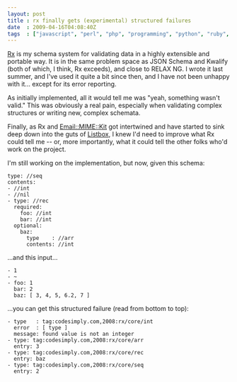 ```yaml
---
layout: post
title : rx finally gets (experimental) structured failures
date  : 2009-04-16T04:08:40Z
tags  : ["javascript", "perl", "php", "programming", "python", "ruby", "rx"]
---
```

[Rx](http://rjbs.manxome.org/rx) is my schema system for validating data in a
highly extensible and portable way.  It is in the same problem space as JSON
Schema and Kwalify (both of which, I think, Rx exceeds), and close to RELAX NG.
I wrote it last summer, and I've used it quite a bit since then, and I have not
been unhappy with it... except for its error reporting.

As initially implemented, all it would tell me was "yeah, something wasn't
valid."  This was obviously a real pain, especially when validating complex
structures or writing new, complex schemata.

Finally, as Rx and
[Email::MIME::Kit](http://search.cpan.org/dist/Email-MIME-Kit) got intertwined
and have started to sink deep down into the guts of
[Listbox](http://listbox.com/), I knew I'd need to improve what Rx could tell
me -- or, more importantly, what it could tell the other folks who'd work on
the project.

I'm still working on the implementation, but now, given this schema:

    type: //seq
    contents:
    - //int
    - //nil
    - type: //rec
      required:
        foo: //int
        bar: //int
      optional:
        baz:
          type    : //arr
          contents: //int

...and this input...

    - 1
    - ~
    - foo: 1
      bar: 2
      baz: [ 3, 4, 5, 6.2, 7 ]

...you can get this structured failure (read from bottom to top):

    - type   : tag:codesimply.com,2008:rx/core/int
      error  : [ type ]
      message: found value is not an integer
    - type: tag:codesimply.com,2008:rx/core/arr
      entry: 3
    - type: tag:codesimply.com,2008:rx/core/rec
      entry: baz
    - type: tag:codesimply.com,2008:rx/core/seq
      entry: 2


